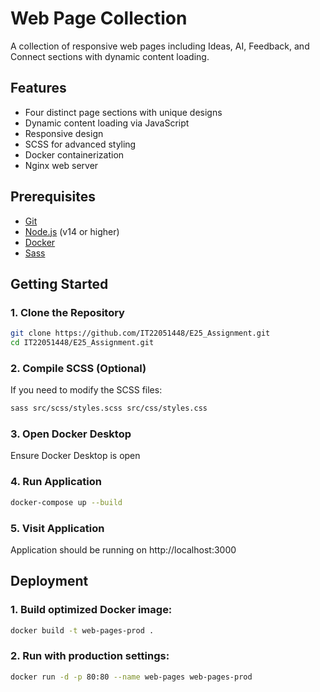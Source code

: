 # Web Page Collection

A collection of responsive web pages including Ideas, AI, Feedback, and Connect sections with dynamic content loading.

## Features

- Four distinct page sections with unique designs
- Dynamic content loading via JavaScript
- Responsive design
- SCSS for advanced styling
- Docker containerization
- Nginx web server

## Prerequisites

- [Git](https://git-scm.com/)
- [Node.js](https://nodejs.org/) (v14 or higher)
- [Docker](https://www.docker.com/)
- [Sass](https://sass-lang.com/install)

## Getting Started

### 1. Clone the Repository

```bash
git clone https://github.com/IT22051448/E25_Assignment.git
cd IT22051448/E25_Assignment.git
```

### 2. Compile SCSS (Optional)

If you need to modify the SCSS files:

```bash
sass src/scss/styles.scss src/css/styles.css
```

### 3. Open Docker Desktop

Ensure Docker Desktop is open

### 4. Run Application

```bash
docker-compose up --build
```

### 5. Visit Application

Application should be running on http://localhost:3000

## Deployment

### 1. Build optimized Docker image:

```bash
docker build -t web-pages-prod .
```

### 2. Run with production settings:

```bash
docker run -d -p 80:80 --name web-pages web-pages-prod
```
